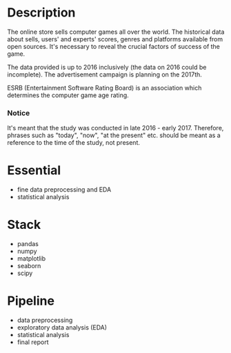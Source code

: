 # Description

The online store sells computer games all over the world. The historical data about sells, users' and experts' scores, genres and platforms available from open sources. It's necessary to reveal the crucial factors of success of the game.

The data provided is up to 2016 inclusively (the data on 2016 could be incomplete). The advertisement campaign is planning on the 2017th.

ESRB (Entertainment Software Rating Board) is an association which determines the computer game age rating.

### Notice

It's meant that the study was conducted in late 2016 - early 2017. Therefore, phrases such as "today", "now", "at the present" etc. should be meant as a reference to the time of the study, not present.

# Essential

* fine data preprocessing and EDA
* statistical analysis

# Stack

* pandas
* numpy
* matplotlib
* seaborn
* scipy

# Pipeline

* data preprocessing
* exploratory data analysis (EDA)
* statistical analysis
* final report
